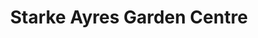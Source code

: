 ---
title: "Starke Ayres Garden Centre"
url: /rosebank/starke-ayres-garden-centre/
shop: Garten-Center
---